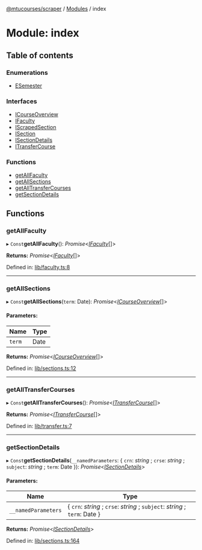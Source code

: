 [@mtucourses/scraper](../README.md) / [Modules](../modules.md) / index

# Module: index

## Table of contents

### Enumerations

- [ESemester](../enums/index.esemester.md)

### Interfaces

- [ICourseOverview](../interfaces/index.icourseoverview.md)
- [IFaculty](../interfaces/index.ifaculty.md)
- [IScrapedSection](../interfaces/index.iscrapedsection.md)
- [ISection](../interfaces/index.isection.md)
- [ISectionDetails](../interfaces/index.isectiondetails.md)
- [ITransferCourse](../interfaces/index.itransfercourse.md)

### Functions

- [getAllFaculty](index.md#getallfaculty)
- [getAllSections](index.md#getallsections)
- [getAllTransferCourses](index.md#getalltransfercourses)
- [getSectionDetails](index.md#getsectiondetails)

## Functions

### getAllFaculty

▸ `Const`**getAllFaculty**(): *Promise*<[*IFaculty*](../interfaces/lib/types.ifaculty.md)[]\>

**Returns:** *Promise*<[*IFaculty*](../interfaces/lib/types.ifaculty.md)[]\>

Defined in: [lib/faculty.ts:8](https://github.com/Michigan-Tech-Courses/scrapper/blob/8076fb8/src/lib/faculty.ts#L8)

___

### getAllSections

▸ `Const`**getAllSections**(`term`: Date): *Promise*<[*ICourseOverview*](../interfaces/lib/types.icourseoverview.md)[]\>

#### Parameters:

Name | Type |
------ | ------ |
`term` | Date |

**Returns:** *Promise*<[*ICourseOverview*](../interfaces/lib/types.icourseoverview.md)[]\>

Defined in: [lib/sections.ts:12](https://github.com/Michigan-Tech-Courses/scrapper/blob/8076fb8/src/lib/sections.ts#L12)

___

### getAllTransferCourses

▸ `Const`**getAllTransferCourses**(): *Promise*<[*ITransferCourse*](../interfaces/lib/types.itransfercourse.md)[]\>

**Returns:** *Promise*<[*ITransferCourse*](../interfaces/lib/types.itransfercourse.md)[]\>

Defined in: [lib/transfer.ts:7](https://github.com/Michigan-Tech-Courses/scrapper/blob/8076fb8/src/lib/transfer.ts#L7)

___

### getSectionDetails

▸ `Const`**getSectionDetails**(`__namedParameters`: { `crn`: *string* ; `crse`: *string* ; `subject`: *string* ; `term`: Date  }): *Promise*<[*ISectionDetails*](../interfaces/lib/types.isectiondetails.md)\>

#### Parameters:

Name | Type |
------ | ------ |
`__namedParameters` | { `crn`: *string* ; `crse`: *string* ; `subject`: *string* ; `term`: Date  } |

**Returns:** *Promise*<[*ISectionDetails*](../interfaces/lib/types.isectiondetails.md)\>

Defined in: [lib/sections.ts:164](https://github.com/Michigan-Tech-Courses/scrapper/blob/8076fb8/src/lib/sections.ts#L164)
